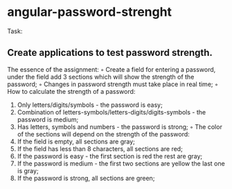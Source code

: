 # angular-password-strenght

Task:
## Create applications to test password strength.

The essence of the assignment:
◦ Create a field for entering a password, under the field add 3 sections which will show the strength of the password;
◦ Changes in password strength must take place in real time;
◦ How to calculate the strength of a password:
1. Only letters/digits/symbols - the password is easy;
2. Combination of letters-symbols/letters-digits/digits-symbols - the password is medium;
3. Has letters, symbols and numbers - the password is strong;
◦ The color of the sections will depend on the strength of the password:
1. If the field is empty, all sections are gray;
2. If the field has less than 8 characters, all sections are red;
3. If the password is easy - the first section is red the rest are gray;
4. If the password is medium - the first two sections are yellow the last one is gray;
5. If the password is strong, all sections are green;
